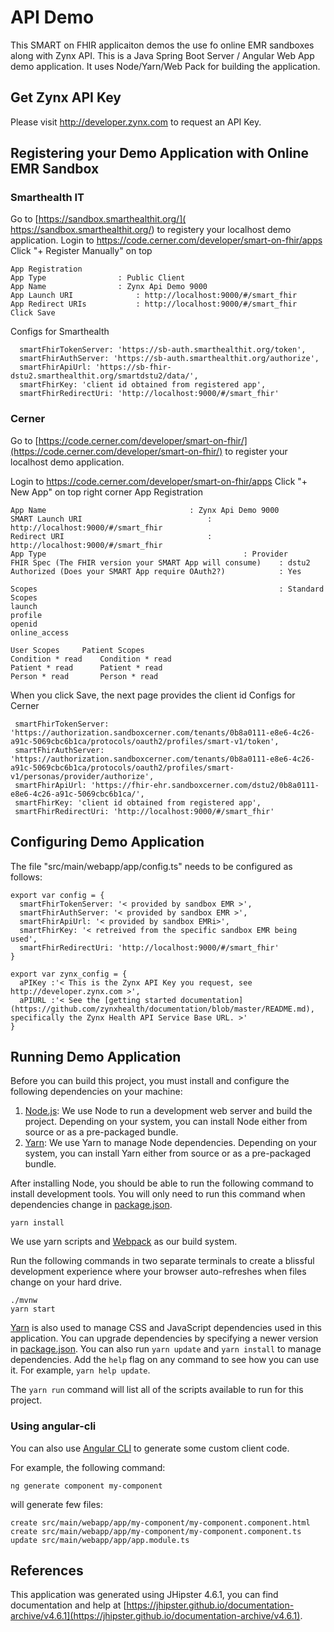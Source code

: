 # API Demo

This SMART on FHIR applicaiton demos the use fo online EMR sandboxes along with Zynx API. This is a Java Spring Boot Server / Angular Web App demo application. It uses Node/Yarn/Web Pack for building the application.

## Get Zynx API Key

Please visit http://developer.zynx.com to request an API Key.

## Registering your Demo Application with Online EMR Sandbox

### Smarthealth IT

Go to [https://sandbox.smarthealthit.org/]( https://sandbox.smarthealthit.org/) to registery your localhost demo application.
Login to https://code.cerner.com/developer/smart-on-fhir/apps
Click "+ Register Manually" on top

```
App Registration
App Type				: Public Client
App Name				: Zynx Api Demo 9000
App Launch URI				: http://localhost:9000/#/smart_fhir
App Redirect URIs			: http://localhost:9000/#/smart_fhir
Click Save
```

Configs for Smarthealth

```
  smartFhirTokenServer: 'https://sb-auth.smarthealthit.org/token',
  smartFhirAuthServer: 'https://sb-auth.smarthealthit.org/authorize',
  smartFhirApiUrl: 'https://sb-fhir-dstu2.smarthealthit.org/smartdstu2/data/',
  smartFhirKey: 'client id obtained from registered app',
  smartFhirRedirectUri: 'http://localhost:9000/#/smart_fhir'
```

### Cerner

Go to [https://code.cerner.com/developer/smart-on-fhir/](https://code.cerner.com/developer/smart-on-fhir/) to register your localhost demo application.

Login to https://code.cerner.com/developer/smart-on-fhir/apps
Click "+ New App" on top right corner
App Registration

```
App Name 				          		: Zynx Api Demo 9000
SMART Launch URI		                	: http://localhost:9000/#/smart_fhir
Redirect URI						       	: http://localhost:9000/#/smart_fhir
App Type					                  		: Provider
FHIR Spec (The FHIR version your SMART App will consume)	: dstu2
Authorized (Does your SMART App require OAuth2?)	    	: Yes

Scopes				                        				: Standard Scopes
launch
profile
openid
online_access

User Scopes		Patient Scopes
Condition * read	Condition * read
Patient	* read		Patient	* read
Person * read		Person * read
```

When you click Save, the next page provides the client id
Configs for Cerner

```
 smartFhirTokenServer: 'https://authorization.sandboxcerner.com/tenants/0b8a0111-e8e6-4c26-a91c-5069cbc6b1ca/protocols/oauth2/profiles/smart-v1/token',
 smartFhirAuthServer: 'https://authorization.sandboxcerner.com/tenants/0b8a0111-e8e6-4c26-a91c-5069cbc6b1ca/protocols/oauth2/profiles/smart-v1/personas/provider/authorize',
 smartFhirApiUrl: 'https://fhir-ehr.sandboxcerner.com/dstu2/0b8a0111-e8e6-4c26-a91c-5069cbc6b1ca/',
 smartFhirKey: 'client id obtained from registered app',
 smartFhirRedirectUri: 'http://localhost:9000/#/smart_fhir'
```

## Configuring Demo Application

The file "src/main/webapp/app/config.ts" needs to be configured as follows:

```
export var config = {
  smartFhirTokenServer: '< provided by sandbox EMR >',
  smartFhirAuthServer: '< provided by sandbox EMR >',
  smartFhirApiUrl: '< provided by sandbox EMRi>',
  smartFhirKey: '< retreived from the specific sandbox EMR being used',
  smartFhirRedirectUri: 'http://localhost:9000/#/smart_fhir'
}

export var zynx_config = {
  aPIKey :'< This is the Zynx API Key you request, see http://developer.zynx.com >',
  aPIURL :'< See the [getting started documentation](https://github.com/zynxhealth/documentation/blob/master/README.md), specifically the Zynx Health API Service Base URL. >'
}
```

## Running Demo Application

Before you can build this project, you must install and configure the following dependencies on your machine:

1. [Node.js][]: We use Node to run a development web server and build the project.
   Depending on your system, you can install Node either from source or as a pre-packaged bundle.
2. [Yarn][]: We use Yarn to manage Node dependencies.
   Depending on your system, you can install Yarn either from source or as a pre-packaged bundle.

After installing Node, you should be able to run the following command to install development tools.
You will only need to run this command when dependencies change in [package.json](package.json).

    yarn install

We use yarn scripts and [Webpack][] as our build system.

Run the following commands in two separate terminals to create a blissful development experience where your browser
auto-refreshes when files change on your hard drive.

    ./mvnw
    yarn start

[Yarn][] is also used to manage CSS and JavaScript dependencies used in this application. You can upgrade dependencies by
specifying a newer version in [package.json](package.json). You can also run `yarn update` and `yarn install` to manage dependencies.
Add the `help` flag on any command to see how you can use it. For example, `yarn help update`.

The `yarn run` command will list all of the scripts available to run for this project.

### Using angular-cli

You can also use [Angular CLI][] to generate some custom client code.

For example, the following command:

    ng generate component my-component

will generate few files:

    create src/main/webapp/app/my-component/my-component.component.html
    create src/main/webapp/app/my-component/my-component.component.ts
    update src/main/webapp/app/app.module.ts

## References 

This application was generated using JHipster 4.6.1, you can find documentation and help at [https://jhipster.github.io/documentation-archive/v4.6.1](https://jhipster.github.io/documentation-archive/v4.6.1).

[JHipster Homepage and latest documentation]: https://jhipster.github.io
[JHipster 4.6.1 archive]: https://jhipster.github.io/documentation-archive/v4.6.1

[Using JHipster in development]: https://jhipster.github.io/documentation-archive/v4.6.1/development/
[Using Docker and Docker-Compose]: https://jhipster.github.io/documentation-archive/v4.6.1/docker-compose
[Using JHipster in production]: https://jhipster.github.io/documentation-archive/v4.6.1/production/
[Running tests page]: https://jhipster.github.io/documentation-archive/v4.6.1/running-tests/
[Setting up Continuous Integration]: https://jhipster.github.io/documentation-archive/v4.6.1/setting-up-ci/

[Gatling]: http://gatling.io/
[Node.js]: https://nodejs.org/
[Yarn]: https://yarnpkg.org/
[Webpack]: https://webpack.github.io/
[Angular CLI]: https://cli.angular.io/
[BrowserSync]: http://www.browsersync.io/
[Karma]: http://karma-runner.github.io/
[Jasmine]: http://jasmine.github.io/2.0/introduction.html
[Protractor]: https://angular.github.io/protractor/
[Leaflet]: http://leafletjs.com/
[DefinitelyTyped]: http://definitelytyped.org/


